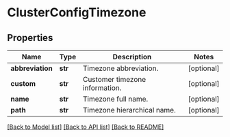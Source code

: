 # ClusterConfigTimezone

## Properties
Name | Type | Description | Notes
------------ | ------------- | ------------- | -------------
**abbreviation** | **str** | Timezone abbreviation. | [optional] 
**custom** | **str** | Customer timezone information. | [optional] 
**name** | **str** | Timezone full name. | [optional] 
**path** | **str** | Timezone hierarchical name. | [optional] 

[[Back to Model list]](../README.md#documentation-for-models) [[Back to API list]](../README.md#documentation-for-api-endpoints) [[Back to README]](../README.md)


